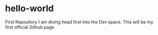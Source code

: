 # hello-world
First Repository
I am diving head first into the Dev space.  This will be my first official Github page

